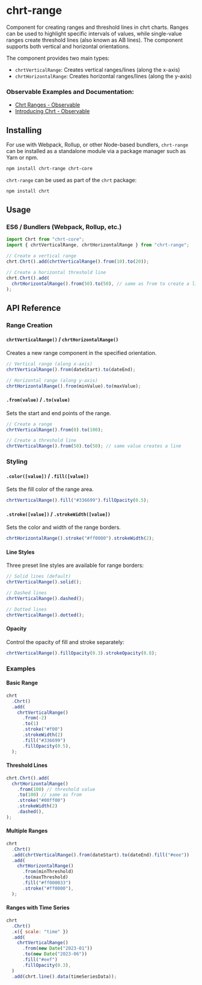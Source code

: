 # chrt-range

Component for creating ranges and threshold lines in chrt charts. Ranges can be used to highlight specific intervals of values, while single-value ranges create threshold lines (also known as AB lines). The component supports both vertical and horizontal orientations.

The component provides two main types:

- `chrtVerticalRange`: Creates vertical ranges/lines (along the x-axis)
- `chrtHorizontalRange`: Creates horizontal ranges/lines (along the y-axis)

### Observable Examples and Documentation:

- [Chrt Ranges - Observable](https://observablehq.com/d/7095f7d3311367b6?collection=@chrt/chrt)
- [Introducing Chrt - Observable](https://observablehq.com/@chrt/introducing-chrt?collection=@chrt/chrt)

## Installing

For use with Webpack, Rollup, or other Node-based bundlers, `chrt-range` can be installed as a standalone module via a package manager such as Yarn or npm.

```bash
npm install chrt-range chrt-core
```

`chrt-range` can be used as part of the `chrt` package:

```bash
npm install chrt
```

## Usage

### ES6 / Bundlers (Webpack, Rollup, etc.)

```js
import Chrt from "chrt-core";
import { chrtVerticalRange, chrtHorizontalRange } from "chrt-range";

// Create a vertical range
chrt.Chrt().add(chrtVerticalRange().from(10).to(20));

// Create a horizontal threshold line
chrt.Chrt().add(
  chrtHorizontalRange().from(50).to(50), // same as from to create a line
);
```

## API Reference

### Range Creation

#### `chrtVerticalRange()` / `chrtHorizontalRange()`

Creates a new range component in the specified orientation.

```js
// Vertical range (along x-axis)
chrtVerticalRange().from(dateStart).to(dateEnd);

// Horizontal range (along y-axis)
chrtHorizontalRange().from(minValue).to(maxValue);
```

#### `.from(value)` / `.to(value)`

Sets the start and end points of the range.

```js
// Create a range
chrtVerticalRange().from(0).to(100);

// Create a threshold line
chrtVerticalRange().from(50).to(50); // same value creates a line
```

### Styling

#### `.color([value])` / `.fill([value])`

Sets the fill color of the range area.

```js
chrtVerticalRange().fill("#336699").fillOpacity(0.5);
```

#### `.stroke([value])` / `.strokeWidth([value])`

Sets the color and width of the range borders.

```js
chrtHorizontalRange().stroke("#ff0000").strokeWidth(2);
```

#### Line Styles

Three preset line styles are available for range borders:

```js
// Solid lines (default)
chrtVerticalRange().solid();

// Dashed lines
chrtVerticalRange().dashed();

// Dotted lines
chrtVerticalRange().dotted();
```

#### Opacity

Control the opacity of fill and stroke separately:

```js
chrtVerticalRange().fillOpacity(0.3).strokeOpacity(0.8);
```

### Examples

#### Basic Range

```js
chrt
  .Chrt()
  .add(
    chrtVerticalRange()
      .from(-2)
      .to(1)
      .stroke("#f00")
      .strokeWidth(2)
      .fill("#336699")
      .fillOpacity(0.5),
  );
```

#### Threshold Lines

```js
chrt.Chrt().add(
  chrtHorizontalRange()
    .from(100) // threshold value
    .to(100) // same as from
    .stroke("#00ff00")
    .strokeWidth(2)
    .dashed(),
);
```

#### Multiple Ranges

```js
chrt
  .Chrt()
  .add(chrtVerticalRange().from(dateStart).to(dateEnd).fill("#eee"))
  .add(
    chrtHorizontalRange()
      .from(minThreshold)
      .to(maxThreshold)
      .fill("#ff000033")
      .stroke("#ff0000"),
  );
```

#### Ranges with Time Series

```js
chrt
  .Chrt()
  .x({ scale: "time" })
  .add(
    chrtVerticalRange()
      .from(new Date("2023-01"))
      .to(new Date("2023-06"))
      .fill("#eef")
      .fillOpacity(0.3),
  )
  .add(chrt.line().data(timeSeriesData));
```

